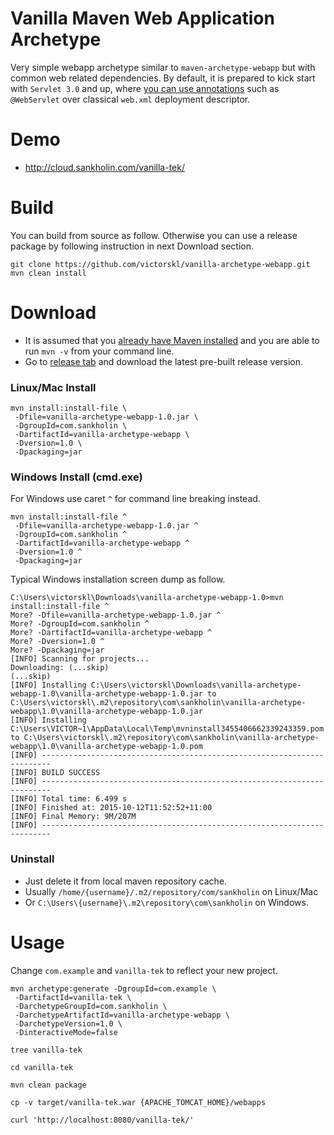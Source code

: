 # Vanilla Maven Web Application Archetype
Very simple webapp archetype similar to `maven-archetype-webapp` but with common web related dependencies. By default, it is prepared to kick start with `Servlet 3.0` and up, where [you can use annotations](http://www.google.com/?q=servlet+3.0+annotations) such as `@WebServlet` over classical `web.xml` deployment descriptor.

# Demo

* http://cloud.sankholin.com/vanilla-tek/

# Build
You can build from source as follow. Otherwise you can use a release package by following instruction in next Download section. 

    git clone https://github.com/victorskl/vanilla-archetype-webapp.git
    mvn clean install

# Download

* It is assumed that you [already have Maven installed](https://maven.apache.org/install.html) and you are able to run `mvn -v` from your command line.
* Go to [release tab](https://github.com/victorskl/vanilla-archetype-webapp/releases) and download the latest pre-built release version.

### Linux/Mac Install
    mvn install:install-file \
     -Dfile=vanilla-archetype-webapp-1.0.jar \
     -DgroupId=com.sankholin \
     -DartifactId=vanilla-archetype-webapp \
     -Dversion=1.0 \
     -Dpackaging=jar

### Windows Install (cmd.exe)
For Windows use caret `^` for command line breaking instead.

    mvn install:install-file ^
     -Dfile=vanilla-archetype-webapp-1.0.jar ^
     -DgroupId=com.sankholin ^
     -DartifactId=vanilla-archetype-webapp ^
     -Dversion=1.0 ^
     -Dpackaging=jar

Typical Windows installation screen dump as follow.
    
    C:\Users\victorskl\Downloads\vanilla-archetype-webapp-1.0>mvn install:install-file ^
    More? -Dfile=vanilla-archetype-webapp-1.0.jar ^
    More? -DgroupId=com.sankholin ^
    More? -DartifactId=vanilla-archetype-webapp ^
    More? -Dversion=1.0 ^
    More? -Dpackaging=jar
    [INFO] Scanning for projects...
    Downloading: (...skip)
    (...skip)
    [INFO] Installing C:\Users\victorskl\Downloads\vanilla-archetype-webapp-1.0\vanilla-archetype-webapp-1.0.jar to C:\Users\victorskl\.m2\repository\com\sankholin\vanilla-archetype-webapp\1.0\vanilla-archetype-webapp-1.0.jar
    [INFO] Installing C:\Users\VICTOR~1\AppData\Local\Temp\mvninstall3455406662339243359.pom to C:\Users\victorskl\.m2\repository\com\sankholin\vanilla-archetype-webapp\1.0\vanilla-archetype-webapp-1.0.pom
    [INFO] ------------------------------------------------------------------------
    [INFO] BUILD SUCCESS
    [INFO] ------------------------------------------------------------------------
    [INFO] Total time: 6.499 s
    [INFO] Finished at: 2015-10-12T11:52:52+11:00
    [INFO] Final Memory: 9M/207M
    [INFO] ------------------------------------------------------------------------

### Uninstall

* Just delete it from local maven repository cache. 
* Usually `/home/{username}/.m2/repository/com/sankholin` on Linux/Mac
* Or `C:\Users\{username}\.m2\repository\com\sankholin` on Windows.

# Usage
    
Change `com.example` and `vanilla-tek` to reflect your new project.    
    
    mvn archetype:generate -DgroupId=com.example \
     -DartifactId=vanilla-tek \
     -DarchetypeGroupId=com.sankholin \
     -DarchetypeArtifactId=vanilla-archetype-webapp \
     -DarchetypeVersion=1.0 \
     -DinteractiveMode=false
    
    tree vanilla-tek
    
    cd vanilla-tek
    
    mvn clean package
    
    cp -v target/vanilla-tek.war {APACHE_TOMCAT_HOME}/webapps
    
    curl 'http://localhost:8080/vanilla-tek/'
